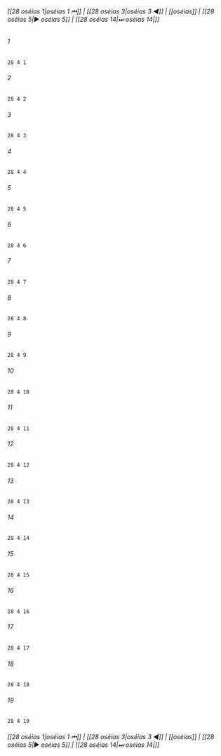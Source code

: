 
###### [[28 oséias 1|oséias 1 ⏮]] | [[28 oséias 3|oséias 3 ◀]] | [[oséias]] | [[28 oséias 5|▶ oséias 5]] | [[28 oséias 14|⏭ oséias 14|]]

###### 1
``` verse
28 4 1 
```
###### 2
``` verse
28 4 2 
```
###### 3
``` verse
28 4 3 
```
###### 4
``` verse
28 4 4 
```
###### 5
``` verse
28 4 5 
```
###### 6
``` verse
28 4 6 
```
###### 7
``` verse
28 4 7 
```
###### 8
``` verse
28 4 8 
```
###### 9
``` verse
28 4 9 
```
###### 10
``` verse
28 4 10 
```
###### 11
``` verse
28 4 11 
```
###### 12
``` verse
28 4 12 
```
###### 13
``` verse
28 4 13 
```
###### 14
``` verse
28 4 14 
```
###### 15
``` verse
28 4 15 
```
###### 16
``` verse
28 4 16 
```
###### 17
``` verse
28 4 17 
```
###### 18
``` verse
28 4 18 
```
###### 19
``` verse
28 4 19 
```

###### [[28 oséias 1|oséias 1 ⏮]] | [[28 oséias 3|oséias 3 ◀]] | [[oséias]] | [[28 oséias 5|▶ oséias 5]] | [[28 oséias 14|⏭ oséias 14|]]

